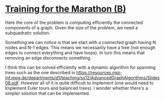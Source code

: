 [Training for the Marathon (B)](https://judge.itacpc.it/team/problems/16/text)
==============================================================================

Here the core of the problem is computing efficiently the connected components of a graph.
Given the size of the problem, we need a subquadratic solution.

Something we can notice is that we start with a connected graph having N nodes and N-1 edges.
This means we necessarily have a tree (not enough edges to connect everything and have loops).
In turn this means that removing an edge disconnects something.

I think this can be solved efficiently with a dynamic algorithm for spanning trees such as the one described in https://resources.mpi-inf.mpg.de/departments/d1/teaching/ss12/AdvancedGraphAlgorithms/Slides08.pdf.
However all of it is quite difficult to implement (one would need to implement Euler tours and balanced trees).
I wonder whether there's a simpler solution that can be implemented.
